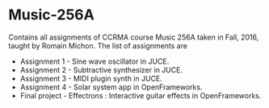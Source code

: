 # Music-256A
Contains all assignments of CCRMA course Music 256A taken in Fall, 2016, taught by Romain Michon. The
list of assignments are
<ul>
<li> Assignment 1 - Sine wave oscillator in JUCE. </li>
<li> Assignment 2 - Subtractive synthesizer in JUCE. </li>
<li> Assignment 3 - MIDI plugin synth in JUCE. </li>
<li> Assignment 4 - Solar system app in OpenFrameworks. </li>
<li> Final project - Effectrons : Interactive guitar effects in OpenFrameworks. </li>
</ul>
